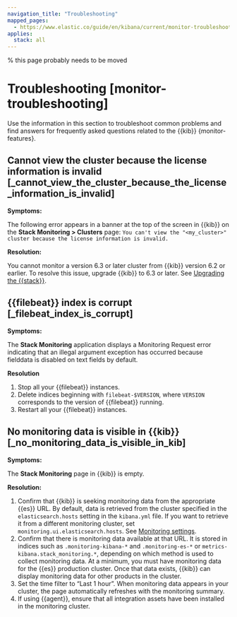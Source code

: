 ```yaml
---
navigation_title: "Troubleshooting"
mapped_pages:
  - https://www.elastic.co/guide/en/kibana/current/monitor-troubleshooting.html
applies:
  stack: all
---
```


% this page probably needs to be moved


# Troubleshooting [monitor-troubleshooting]


Use the information in this section to troubleshoot common problems and find answers for frequently asked questions related to the {{kib}} {monitor-features}.


## Cannot view the cluster because the license information is invalid [_cannot_view_the_cluster_because_the_license_information_is_invalid] 

**Symptoms:**

The following error appears in a banner at the top of the screen in {{kib}} on the **Stack Monitoring > Clusters** page: `You can't view the "<my_cluster>" cluster because the license information is invalid.`

**Resolution:**

You cannot monitor a version 6.3 or later cluster from {{kib}} version 6.2 or earlier. To resolve this issue, upgrade {{kib}} to 6.3 or later. See [Upgrading the {{stack}}](../../upgrade/deployment-or-cluster.md).


## {{filebeat}} index is corrupt [_filebeat_index_is_corrupt] 

**Symptoms:**

The **Stack Monitoring** application displays a Monitoring Request error indicating that an illegal argument exception has occurred because fielddata is disabled on text fields by default.

**Resolution**

1. Stop all your {{filebeat}} instances.
2. Delete indices beginning with `filebeat-$VERSION`, where `VERSION` corresponds to the version of {{filebeat}} running.
3. Restart all your {{filebeat}} instances.


## No monitoring data is visible in {{kib}} [_no_monitoring_data_is_visible_in_kib] 

**Symptoms:**

The **Stack Monitoring** page in {{kib}} is empty.

**Resolution:**

1. Confirm that {{kib}} is seeking monitoring data from the appropriate {{es}} URL. By default, data is retrieved from the cluster specified in the `elasticsearch.hosts` setting in the `kibana.yml` file. If you want to retrieve it from a different monitoring cluster, set `monitoring.ui.elasticsearch.hosts`. See [Monitoring settings](https://www.elastic.co/guide/en/kibana/current/monitoring-settings-kb.html).
2. Confirm that there is monitoring data available at that URL. It is stored in indices such as `.monitoring-kibana-*` and `.monitoring-es-*` or `metrics-kibana.stack_monitoring.*`, depending on which method is used to collect monitoring data. At a minimum, you must have monitoring data for the {{es}} production cluster. Once that data exists, {{kib}} can display monitoring data for other products in the cluster.
3. Set the time filter to “Last 1 hour”.  When monitoring data appears in your cluster, the page automatically refreshes with the monitoring summary.
4. If using {{agent}}, ensure that all integration assets have been installed in the monitoring cluster.

